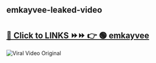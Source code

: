
 ## emkayvee-leaked-video 

# <h2><a href="https://clipsfans.com/emkayvee&ref=git">🔗 Click to LINKS ⏩⏩ 👉 🟢 emkayvee </a></h2>

<a href="https://clipsfans.com/emkayvee&ref=git" rel="nofollow" data-target="animated-image.originalLink"><img src="https://i.ibb.co.com/xMMVF88/686577567.gif" alt="Viral Video Original" style="max-width: 100%; display: inline-block;" data-target="animated-image.originalImage"></a>
